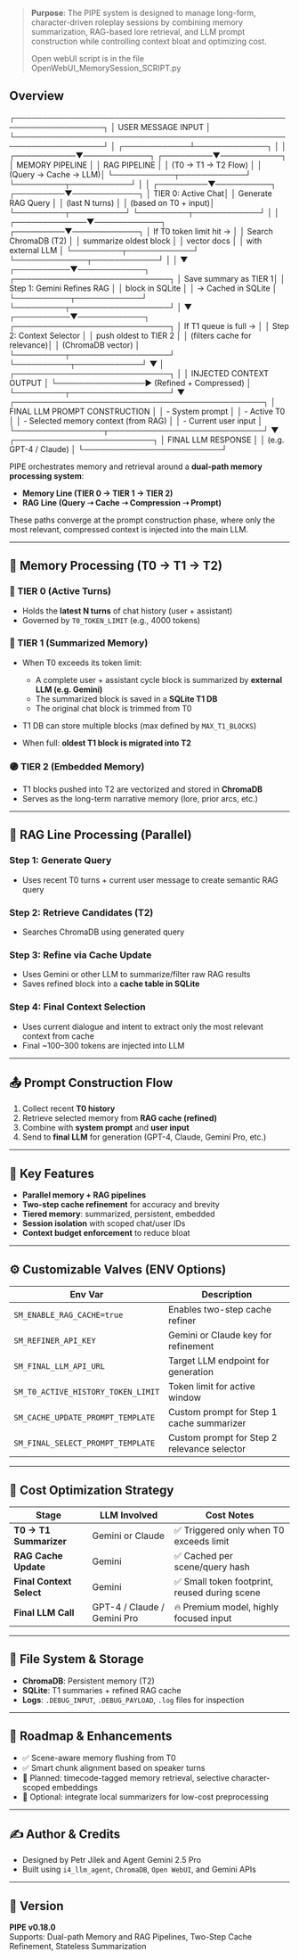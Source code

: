 
> **Purpose**: The PIPE system is designed to manage long-form, character-driven roleplay sessions by combining memory summarization, RAG-based lore retrieval, and LLM prompt construction while controlling context bloat and optimizing cost.
>
> Open webUI script is in the file OpenWebUI_MemorySession_SCRIPT.py

## Overview

┌──────────────────────────────────────────────────────────────────┐
│                        USER MESSAGE INPUT                        │
└──────────────────────────────────────────────────────────────────┘
                                 │
                   ┌────────────┴─────────────┐
                   │                          │
       ┌───────────▼────────────┐   ┌─────────▼───────────┐
       │   MEMORY PIPELINE      │   │   RAG PIPELINE      │
       │  (T0 → T1 → T2 Flow)   │   │ (Query → Cache → LLM)│
       └───────────┬────────────┘   └─────────┬───────────┘
                   │                          │
         ┌─────────▼──────────┐     ┌─────────▼────────────┐
         │ TIER 0: Active Chat│     │ Generate RAG Query   │
         │ (last N turns)     │     │ (based on T0 + input)│
         └─────────┬──────────┘     └─────────┬────────────┘
                   │                          │
     ┌─────────────▼────────────┐   ┌─────────▼────────────┐
     │ If T0 token limit hit →  │   │ Search ChromaDB (T2) │
     │ summarize oldest block   │   │ vector docs          │
     │ with external LLM        │   └─────────┬────────────┘
     └─────────────┬────────────┘             │
                   │                          ▼
        ┌──────────▼────────────┐   ┌────────────────────────────┐
        │ Save summary as TIER 1│   │ Step 1: Gemini Refines RAG │
        │ block in SQLite       │   │   → Cached in SQLite       │
        └──────────┬────────────┘   └─────────┬──────────────────┘
                   │                          ▼
        ┌──────────▼────────────┐   ┌────────────────────────────┐
        │ If T1 queue is full → │   │ Step 2: Context Selector   │
        │ push oldest to TIER 2 │   │ (filters cache for relevance)│
        │ (ChromaDB vector)     │   └─────────┬──────────────────┘
        └──────────┬────────────┘             ▼
                   │                ┌────────────────────────────┐
                   │                │ INJECTED CONTEXT OUTPUT    │
                   └────────────────► (Refined + Compressed)     │
                                    └─────────┬──────────────────┘
                                              ▼
                     ┌─────────────────────────────────────────────┐
                     │  FINAL LLM PROMPT CONSTRUCTION              │
                     │  - System prompt                            │
                     │  - Active T0                                │
                     │  - Selected memory context (from RAG)       │
                     │  - Current user input                       │
                     └────────────────┬────────────────────────────┘
                                      ▼
                          ┌─────────────────────────┐
                          │ FINAL LLM RESPONSE      │
                          │ (e.g. GPT-4 / Claude)   │
                          └─────────────────────────┘


PIPE orchestrates memory and retrieval around a **dual-path memory processing system**:

- **Memory Line (TIER 0 → TIER 1 → TIER 2)**
- **RAG Line (Query ➝ Cache ➝ Compression ➝ Prompt)**

These paths converge at the prompt construction phase, where only the most relevant, compressed context is injected into the main LLM.

---

## 🧠 Memory Processing (T0 → T1 → T2)

### 🔹 TIER 0 (Active Turns)

- Holds the **latest N turns** of chat history (user + assistant)
- Governed by `T0_TOKEN_LIMIT` (e.g., 4000 tokens)

### 🔸 TIER 1 (Summarized Memory)

- When T0 exceeds its token limit:

  - A complete user + assistant cycle block is summarized by **external LLM (e.g. Gemini)**
  - The summarized block is saved in a **SQLite T1 DB**
  - The original chat block is trimmed from T0

- T1 DB can store multiple blocks (max defined by `MAX_T1_BLOCKS`)

- When full: **oldest T1 block is migrated into T2**

### 🟣 TIER 2 (Embedded Memory)

- T1 blocks pushed into T2 are vectorized and stored in **ChromaDB**
- Serves as the long-term narrative memory (lore, prior arcs, etc.)

---

## 🔁 RAG Line Processing (Parallel)

### Step 1: **Generate Query**

- Uses recent T0 turns + current user message to create semantic RAG query

### Step 2: **Retrieve Candidates** (T2)

- Searches ChromaDB using generated query

### Step 3: **Refine via Cache Update**

- Uses Gemini or other LLM to summarize/filter raw RAG results
- Saves refined block into a **cache table in SQLite**

### Step 4: **Final Context Selection**

- Uses current dialogue and intent to extract only the most relevant context from cache
- Final \~100–300 tokens are injected into LLM

---

## 📤 Prompt Construction Flow

1. Collect recent **T0 history**
2. Retrieve selected memory from **RAG cache (refined)**
3. Combine with **system prompt** and **user input**
4. Send to **final LLM** for generation (GPT-4, Claude, Gemini Pro, etc.)

---

## 🎯 Key Features

- **Parallel memory + RAG pipelines**
- **Two-step cache refinement** for accuracy and brevity
- **Tiered memory**: summarized, persistent, embedded
- **Session isolation** with scoped chat/user IDs
- **Context budget enforcement** to reduce bloat

---

## ⚙️ Customizable Valves (ENV Options)

| Env Var                            | Description                                 |
| ---------------------------------- | ------------------------------------------- |
| `SM_ENABLE_RAG_CACHE=true`         | Enables two-step cache refiner              |
| `SM_REFINER_API_KEY`               | Gemini or Claude key for refinement         |
| `SM_FINAL_LLM_API_URL`             | Target LLM endpoint for generation          |
| `SM_T0_ACTIVE_HISTORY_TOKEN_LIMIT` | Token limit for active window               |
| `SM_CACHE_UPDATE_PROMPT_TEMPLATE`  | Custom prompt for Step 1 cache summarizer   |
| `SM_FINAL_SELECT_PROMPT_TEMPLATE`  | Custom prompt for Step 2 relevance selector |

---

## 💸 Cost Optimization Strategy

| Stage                    | LLM Involved                | Cost Notes                                   |
| ------------------------ | --------------------------- | -------------------------------------------- |
| **T0 → T1 Summarizer**   | Gemini or Claude            | ✅ Triggered only when T0 exceeds limit       |
| **RAG Cache Update**     | Gemini                      | ✅ Cached per scene/query hash                |
| **Final Context Select** | Gemini                      | ✅ Small token footprint, reused during scene |
| **Final LLM Call**       | GPT-4 / Claude / Gemini Pro | 🔥 Premium model, highly focused input       |

---

## 📂 File System & Storage

- **ChromaDB**: Persistent memory (T2)
- **SQLite**: T1 summaries + refined RAG cache
- **Logs**: `.DEBUG_INPUT`, `.DEBUG_PAYLOAD`, `.log` files for inspection

---

## 🧪 Roadmap & Enhancements

- ✅ Scene-aware memory flushing from T0
- ✅ Smart chunk alignment based on speaker turns
- 🔄 Planned: timecode-tagged memory retrieval, selective character-scoped embeddings
- 🚧 Optional: integrate local summarizers for low-cost preprocessing

---

## ✍️ Author & Credits

- Designed by Petr Jílek and Agent Gemini 2.5 Pro
- Built using `i4_llm_agent`, `ChromaDB`, `Open WebUI`, and Gemini APIs

---

## 📎 Version

**PIPE v0.18.0**\
Supports: Dual-path Memory and RAG Pipelines, Two-Step Cache Refinement, Stateless Summarization


